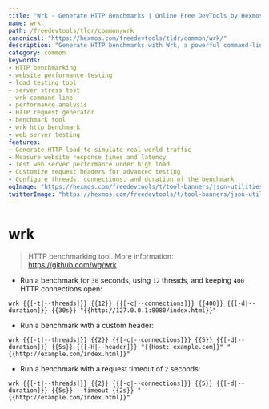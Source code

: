 ```yaml
---
title: "Wrk - Generate HTTP Benchmarks | Online Free DevTools by Hexmos"
name: wrk
path: /freedevtools/tldr/common/wrk
canonical: "https://hexmos.com/freedevtools/tldr/common/wrk/"
description: "Generate HTTP benchmarks with Wrk, a powerful command-line tool. Measure website performance and optimize server configurations. Free online tool, no registration required."
category: common
keywords:
- HTTP benchmarking
- website performance testing
- load testing tool
- server stress test
- wrk command line
- performance analysis
- HTTP request generator
- benchmark tool
- wrk http benchmark
- web server testing
features:
- Generate HTTP load to simulate real-world traffic
- Measure website response times and latency
- Test web server performance under high load
- Customize request headers for advanced testing
- Configure threads, connections, and duration of the benchmark
ogImage: "https://hexmos.com/freedevtools/t/tool-banners/json-utilities-banner.png"
twitterImage: "https://hexmos.com/freedevtools/t/tool-banners/json-utilities-banner.png"
---
```


# wrk

> HTTP benchmarking tool.
> More information: <https://github.com/wg/wrk>.

- Run a benchmark for `30` seconds, using `12` threads, and keeping `400` HTTP connections open:

`wrk {{[-t|--threads]}} {{12}} {{[-c|--connections]}} {{400}} {{[-d|--duration]}} {{30s}} "{{http://127.0.0.1:8080/index.html}}"`

- Run a benchmark with a custom header:

`wrk {{[-t|--threads]}} {{2}} {{[-c|--connections]}} {{5}} {{[-d|--duration]}} {{5s}} {{[-H|--header]}} "{{Host: example.com}}" "{{http://example.com/index.html}}"`

- Run a benchmark with a request timeout of `2` seconds:

`wrk {{[-t|--threads]}} {{2}} {{[-c|--connections]}} {{5}} {{[-d|--duration]}} {{5s}} --timeout {{2s}} "{{http://example.com/index.html}}"`
